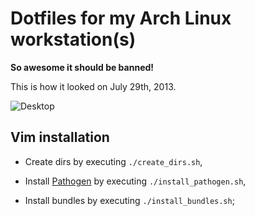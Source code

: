 # Dotfiles for my Arch Linux workstation(s)

**So awesome it should be banned!**

This is how it looked on July 29th, 2013.

![Desktop](https://raw.github.com/daGrevis/Dotfiles/master/desktop.jpg)

## Vim installation

- Create dirs by executing `./create_dirs.sh`,

- Install [Pathogen](https://github.com/tpope/vim-pathogen) by executing `./install_pathogen.sh`,

- Install bundles by executing `./install_bundles.sh`;
